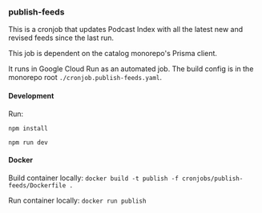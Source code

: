 ### publish-feeds

This is a cronjob that updates Podcast Index with all the latest new and revised feeds since the last run.

This job is dependent on the catalog monorepo's Prisma client.

It runs in Google Cloud Run as an automated job. The build config is in the monorepo root `./cronjob.publish-feeds.yaml`.

#### Development

Run:

`npm install`

`npm run dev`

#### Docker

Build container locally:
`docker build -t publish -f cronjobs/publish-feeds/Dockerfile .`

Run container locally:
`docker run publish`
